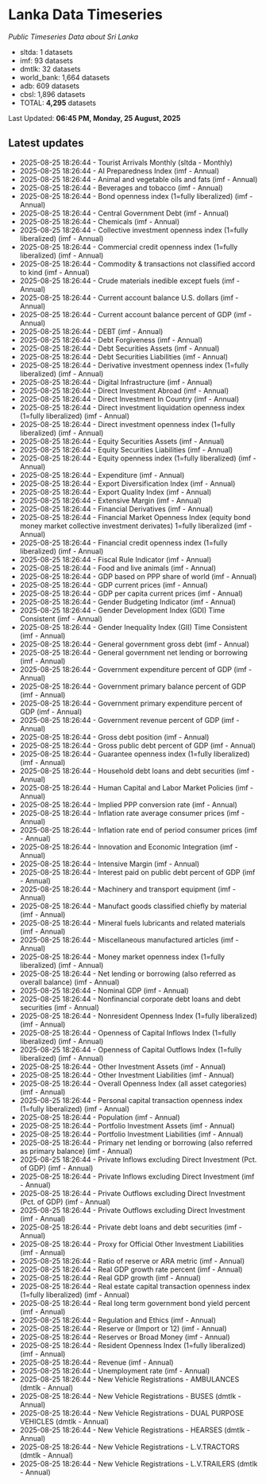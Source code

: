 # Lanka Data Timeseries
*Public Timeseries Data about Sri Lanka*

* sltda: 1 datasets
* imf: 93 datasets
* dmtlk: 32 datasets
* world_bank: 1,664 datasets
* adb: 609 datasets
* cbsl: 1,896 datasets
* TOTAL: **4,295** datasets

Last Updated: **06:45 PM, Monday, 25 August, 2025**

## Latest updates

* 2025-08-25 18:26:44 - Tourist Arrivals Monthly (sltda - Monthly)
* 2025-08-25 18:26:44 - AI Preparedness Index (imf - Annual)
* 2025-08-25 18:26:44 - Animal and vegetable oils and fats (imf - Annual)
* 2025-08-25 18:26:44 - Beverages and tobacco (imf - Annual)
* 2025-08-25 18:26:44 - Bond openness index (1=fully liberalized) (imf - Annual)
* 2025-08-25 18:26:44 - Central Government Debt (imf - Annual)
* 2025-08-25 18:26:44 - Chemicals (imf - Annual)
* 2025-08-25 18:26:44 - Collective investment openness index (1=fully liberalized) (imf - Annual)
* 2025-08-25 18:26:44 - Commercial credit openness index (1=fully liberalized) (imf - Annual)
* 2025-08-25 18:26:44 - Commodity & transactions not classified accord to kind (imf - Annual)
* 2025-08-25 18:26:44 - Crude materials inedible except fuels (imf - Annual)
* 2025-08-25 18:26:44 - Current account balance U.S. dollars (imf - Annual)
* 2025-08-25 18:26:44 - Current account balance percent of GDP (imf - Annual)
* 2025-08-25 18:26:44 - DEBT (imf - Annual)
* 2025-08-25 18:26:44 - Debt Forgiveness (imf - Annual)
* 2025-08-25 18:26:44 - Debt Securities Assets (imf - Annual)
* 2025-08-25 18:26:44 - Debt Securities Liabilities (imf - Annual)
* 2025-08-25 18:26:44 - Derivative investment openness index (1=fully liberalized) (imf - Annual)
* 2025-08-25 18:26:44 - Digital Infrastructure (imf - Annual)
* 2025-08-25 18:26:44 - Direct Investment Abroad (imf - Annual)
* 2025-08-25 18:26:44 - Direct Investment In Country (imf - Annual)
* 2025-08-25 18:26:44 - Direct investment liquidation openness index (1=fully liberalized) (imf - Annual)
* 2025-08-25 18:26:44 - Direct investment openness index (1=fully liberalized) (imf - Annual)
* 2025-08-25 18:26:44 - Equity Securities Assets (imf - Annual)
* 2025-08-25 18:26:44 - Equity Securities Liabilities (imf - Annual)
* 2025-08-25 18:26:44 - Equity openness index (1=fully liberalized) (imf - Annual)
* 2025-08-25 18:26:44 - Expenditure (imf - Annual)
* 2025-08-25 18:26:44 - Export Diversification Index (imf - Annual)
* 2025-08-25 18:26:44 - Export Quality Index (imf - Annual)
* 2025-08-25 18:26:44 - Extensive Margin (imf - Annual)
* 2025-08-25 18:26:44 - Financial Derivatives (imf - Annual)
* 2025-08-25 18:26:44 - Financial Market Openness Index (equity bond money market collective investment derivates) 1=fully liberalized (imf - Annual)
* 2025-08-25 18:26:44 - Financial credit openness index (1=fully liberalized) (imf - Annual)
* 2025-08-25 18:26:44 - Fiscal Rule Indicator (imf - Annual)
* 2025-08-25 18:26:44 - Food and live animals (imf - Annual)
* 2025-08-25 18:26:44 - GDP based on PPP share of world (imf - Annual)
* 2025-08-25 18:26:44 - GDP current prices (imf - Annual)
* 2025-08-25 18:26:44 - GDP per capita current prices (imf - Annual)
* 2025-08-25 18:26:44 - Gender Budgeting Indicator (imf - Annual)
* 2025-08-25 18:26:44 - Gender Development Index (GDI) Time Consistent (imf - Annual)
* 2025-08-25 18:26:44 - Gender Inequality Index (GII) Time Consistent (imf - Annual)
* 2025-08-25 18:26:44 - General government gross debt (imf - Annual)
* 2025-08-25 18:26:44 - General government net lending or borrowing (imf - Annual)
* 2025-08-25 18:26:44 - Government expenditure percent of GDP (imf - Annual)
* 2025-08-25 18:26:44 - Government primary balance percent of GDP (imf - Annual)
* 2025-08-25 18:26:44 - Government primary expenditure percent of GDP (imf - Annual)
* 2025-08-25 18:26:44 - Government revenue percent of GDP (imf - Annual)
* 2025-08-25 18:26:44 - Gross debt position (imf - Annual)
* 2025-08-25 18:26:44 - Gross public debt percent of GDP (imf - Annual)
* 2025-08-25 18:26:44 - Guarantee openness index (1=fully liberalized) (imf - Annual)
* 2025-08-25 18:26:44 - Household debt loans and debt securities (imf - Annual)
* 2025-08-25 18:26:44 - Human Capital and Labor Market Policies (imf - Annual)
* 2025-08-25 18:26:44 - Implied PPP conversion rate (imf - Annual)
* 2025-08-25 18:26:44 - Inflation rate average consumer prices (imf - Annual)
* 2025-08-25 18:26:44 - Inflation rate end of period consumer prices (imf - Annual)
* 2025-08-25 18:26:44 - Innovation and Economic Integration (imf - Annual)
* 2025-08-25 18:26:44 - Intensive Margin (imf - Annual)
* 2025-08-25 18:26:44 - Interest paid on public debt percent of GDP (imf - Annual)
* 2025-08-25 18:26:44 - Machinery and transport equipment (imf - Annual)
* 2025-08-25 18:26:44 - Manufact goods classified chiefly by material (imf - Annual)
* 2025-08-25 18:26:44 - Mineral fuels lubricants and related materials (imf - Annual)
* 2025-08-25 18:26:44 - Miscellaneous manufactured articles (imf - Annual)
* 2025-08-25 18:26:44 - Money market openness index (1=fully liberalized) (imf - Annual)
* 2025-08-25 18:26:44 - Net lending or borrowing (also referred as overall balance) (imf - Annual)
* 2025-08-25 18:26:44 - Nominal GDP (imf - Annual)
* 2025-08-25 18:26:44 - Nonfinancial corporate debt loans and debt securities (imf - Annual)
* 2025-08-25 18:26:44 - Nonresident Openness Index (1=fully liberalized) (imf - Annual)
* 2025-08-25 18:26:44 - Openness of Capital Inflows Index (1=fully liberalized) (imf - Annual)
* 2025-08-25 18:26:44 - Openness of Capital Outflows Index (1=fully liberalized) (imf - Annual)
* 2025-08-25 18:26:44 - Other Investment Assets (imf - Annual)
* 2025-08-25 18:26:44 - Other Investment Liabilities (imf - Annual)
* 2025-08-25 18:26:44 - Overall Openness Index (all asset categories) (imf - Annual)
* 2025-08-25 18:26:44 - Personal capital transaction openness index (1=fully liberalized) (imf - Annual)
* 2025-08-25 18:26:44 - Population (imf - Annual)
* 2025-08-25 18:26:44 - Portfolio Investment Assets (imf - Annual)
* 2025-08-25 18:26:44 - Portfolio Investment Liabilities (imf - Annual)
* 2025-08-25 18:26:44 - Primary net lending or borrowing (also referred as primary balance) (imf - Annual)
* 2025-08-25 18:26:44 - Private Inflows excluding Direct Investment (Pct. of GDP) (imf - Annual)
* 2025-08-25 18:26:44 - Private Inflows excluding Direct Investment (imf - Annual)
* 2025-08-25 18:26:44 - Private Outflows excluding Direct Investment (Pct. of GDP) (imf - Annual)
* 2025-08-25 18:26:44 - Private Outflows excluding Direct Investment (imf - Annual)
* 2025-08-25 18:26:44 - Private debt loans and debt securities (imf - Annual)
* 2025-08-25 18:26:44 - Proxy for Official Other Investment Liabilities (imf - Annual)
* 2025-08-25 18:26:44 - Ratio of reserve or ARA metric (imf - Annual)
* 2025-08-25 18:26:44 - Real GDP growth rate percent (imf - Annual)
* 2025-08-25 18:26:44 - Real GDP growth (imf - Annual)
* 2025-08-25 18:26:44 - Real estate capital transaction openness index (1=fully liberalized) (imf - Annual)
* 2025-08-25 18:26:44 - Real long term government bond yield percent (imf - Annual)
* 2025-08-25 18:26:44 - Regulation and Ethics (imf - Annual)
* 2025-08-25 18:26:44 - Reserve or (Import or 12) (imf - Annual)
* 2025-08-25 18:26:44 - Reserves or Broad Money (imf - Annual)
* 2025-08-25 18:26:44 - Resident Openness Index (1=fully liberalized) (imf - Annual)
* 2025-08-25 18:26:44 - Revenue (imf - Annual)
* 2025-08-25 18:26:44 - Unemployment rate (imf - Annual)
* 2025-08-25 18:26:44 - New Vehicle Registrations - AMBULANCES (dmtlk - Annual)
* 2025-08-25 18:26:44 - New Vehicle Registrations - BUSES (dmtlk - Annual)
* 2025-08-25 18:26:44 - New Vehicle Registrations - DUAL PURPOSE VEHICLES (dmtlk - Annual)
* 2025-08-25 18:26:44 - New Vehicle Registrations - HEARSES (dmtlk - Annual)
* 2025-08-25 18:26:44 - New Vehicle Registrations - L.V.TRACTORS (dmtlk - Annual)
* 2025-08-25 18:26:44 - New Vehicle Registrations - L.V.TRAILERS (dmtlk - Annual)